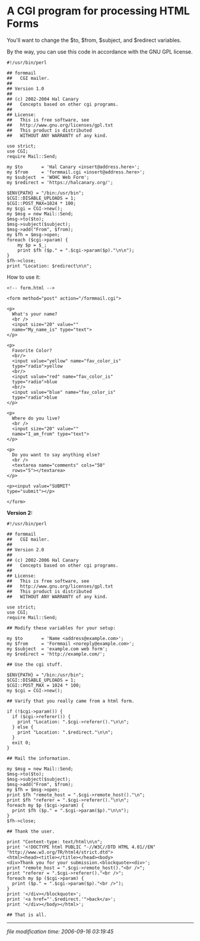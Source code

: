 A CGI program for processing HTML Forms
=======================================

You'll want to change the $to, $from, $subject, and $redirect variables.

By the way, you can use this code in accordance with the GNU GPL license.

    
    #!/usr/bin/perl 
    
    ## formmail
    ##   CGI mailer.
    ##
    ## Version 1.0
    ##
    ## (c) 2002-2004 Hal Canary
    ##   Concepts based on other cgi programs.
    ##
    ## License:
    ##   This is free software, see
    ##   http://www.gnu.org/licenses/gpl.txt
    ##   This product is distributed
    ##   WITHOUT ANY WARRANTY of any kind.
    
    use strict;
    use CGI;
    require Mail::Send;
    
    my $to       = 'Hal Canary <insert@address.here>';
    my $from     = 'formmail.cgi <insert@address.here>';
    my $subject  = 'WOHC Web Form';
    my $redirect = 'https://halcanary.org/';
    
    $ENV{PATH} = "/bin:/usr/bin";
    $CGI::DISABLE_UPLOADS = 1;
    $CGI::POST_MAX=1024 * 100; 
    my $cgi = CGI->new();
    my $msg = new Mail::Send;
    $msg->to($to);
    $msg->subject($subject);
    $msg->add("From", $from);
    my $fh = $msg->open;
    foreach ($cgi->param) {
        my $p = $_;
        print $fh ($p." = ".$cgi->param($p)."\n\n"); 
    }
    $fh->close;
    print "Location: $redirect\n\n";
    

How to use it:

    
    <!-- form.html -->
    
    <form method="post" action="/formmail.cgi">
    
    <p>
      What's your name?  
      <br />
      <input size="20" value=""
      name="My_name_is" type="text">
    </p>
    
    <p> 
      Favorite Color?
      <br/>
      <input value="yellow" name="fav_color_is"
      type="radio">yellow
      <br/>
      <input value="red" name="fav_color_is"
      type="radio">blue
      <br/>
      <input value="blue" name="fav_color_is"
      type="radio">blue
    </p>
    
    <p>
      Where do you live?
      <br />
      <input size="20" value=""
      name="I_am_from" type="text">
    </p>
    
    <p>
      Do you want to say anything else?  
      <br />
      <textarea name="comments" cols="50"
      rows="5"></textarea>
    </p>
    
    <p><input value="SUBMIT"
    type="submit"></p>
    
    </form>
    

**Version 2:**

    
    #!/usr/bin/perl 
    
    ## formmail
    ##   CGI mailer.
    ##
    ## Version 2.0
    ##
    ## (c) 2002-2006 Hal Canary
    ##   Concepts based on other cgi programs.
    ##
    ## License:
    ##   This is free software, see
    ##   http://www.gnu.org/licenses/gpl.txt
    ##   This product is distributed
    ##   WITHOUT ANY WARRANTY of any kind.
    
    use strict;
    use CGI;
    require Mail::Send;
    
    ## Modify these variables for your setup:
    
    my $to       = 'Name <address@example.com>';
    my $from     = 'Formmail <noreply@example.com>';
    my $subject  = 'example.com web form';
    my $redirect = 'http://example.com/';
    
    ## Use the cgi stuff.
    
    $ENV{PATH} = "/bin:/usr/bin";
    $CGI::DISABLE_UPLOADS = 1;
    $CGI::POST_MAX = 1024 * 100; 
    my $cgi = CGI->new();
    
    ## Varify that you really came from a html form.
    
    if (!$cgi->param()) {
      if ($cgi->referer()) {
        print "Location: ".$cgi->referer()."\n\n";
      } else {
        print "Location: ".$redirect."\n\n";
      }
      exit 0;
    }
    
    ## Mail the information.
    
    my $msg = new Mail::Send;
    $msg->to($to);
    $msg->subject($subject);
    $msg->add("From", $from);
    my $fh = $msg->open;
    print $fh "remote_host = ".$cgi->remote_host()."\n";
    print $fh "referer = ".$cgi->referer()."\n\n";
    foreach my $p ($cgi->param) {
      print $fh ($p." = ".$cgi->param($p)."\n\n"); 
    }
    $fh->close;
    
    ## Thank the user.
    
    print "Content-type: text/html\n\n";
    print '<!DOCTYPE html PUBLIC "-//W3C//DTD HTML 4.01//EN"
    "http://www.w3.org/TR/html4/strict.dtd">
    <html><head><title></title></head><body>
    <div>Thank you for your submission.<blockquote><div>';
    print "remote_host = ".$cgi->remote_host()."<br />";
    print "referer = ".$cgi->referer()."<br />";
    foreach my $p ($cgi->param) {
      print ($p." = ".$cgi->param($p)."<br />"); 
    }
    print '</div></blockquote>';
    print '<a href="'.$redirect.'">back</a>';
    print '</div></body></html>';
    
    ## That is all.
    

* * *

<div class="rightside"><em>file modification time: 2006-09-16 03:19:45</em></div>

